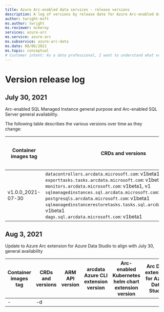 ```yaml
---
title: Azure Arc-enabled data services - release versions
description: A log of versions by release date for Azure Arc-enabled data services
author: twright-msft
ms.author: twright
ms.reviewer: mikeray
services: azure-arc
ms.service: azure-arc
ms.subservice: azure-arc-data
ms.date: 08/06/2021
ms.topic: conceptual
# Customer intent: As a data professional, I want to understand what versions of components align with specific releases.
---
```


# Version release log

## July 30, 2021

Arc-enabled SQL Managed Instance general purpose and Arc-enabled SQL Server general availability.

The following table describes the various versions over time as they change:

|Container images tag|CRDs and versions|ARM API version|arcdata Azure CLI extension version|Arc-enabled Kubernetes helm chart extension version|Arc Data extension for Azure Data Studio|
|---|---|---|---|---|---|
|v1.0.0_2021-07-30|`datacontrollers.arcdata.microsoft.com`: v1beta1, v1 <br/>`exporttasks.tasks.arcdata.microsoft.com`: v1beta1, v1 <br/>`monitors.arcdata.microsoft.com`: v1beta1, v1 <br/>`sqlmanagedinstances.sql.arcdata.microsoft.com`: v1beta1, v1 <br/>`postgresqls.arcdata.microsoft.com`: v1beta1 <br/>`sqlmanagedinstancerestoretasks.tasks.sql.arcdata.microsoft.com`: v1beta1 <br/>`dags.sql.arcdata.microsoft.com`: v1beta1 <br/>|2021-08-01 (stable)|1.0|1.0.16701001, release train: stable|0.9.5|

## Aug 3, 2021
Update to Azure Arc extension for Azure Data Studio to align with July 30, general availability

|Container images tag|CRDs and versions|ARM API version|arcdata Azure CLI extension version|Arc-enabled Kubernetes helm chart extension version|Arc Data extension for Azure Data Studio|
|---|---|---|---|---|---|
|-|-d
